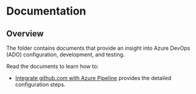 # Documentation

## Overview

The folder contains documents that provide an insight into Azure DevOps (ADO) configuration, development, and testing.

<!-- Update the list each time you modify the document structure in this folder. -->

Read the documents to learn how to:

- [Integrate github.com with Azure Pipeline](./how-to_integrate-githubcom-azurepipeline.md) provides the detailed configuration steps.
